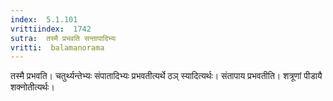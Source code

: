 ```yaml
---
index:  5.1.101
vrittiindex:  1742
sutra:  तस्मै प्रभवति सन्तापादिभ्यः
vritti:  balamanorama 
---
```


तस्मै प्रभवति। चतुर्थ्यन्तेभ्यः संपातादिभ्यः प्रभवतीत्यर्थे ठञ् स्यादित्यर्थः। संतापाय प्रभवतीति। शत्रूणां पीडायै शक्नोतीत्यर्थः। 

